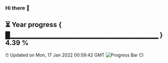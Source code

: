 ### Hi there 👋
⏳ Year progress { █▁▁▁▁▁▁▁▁▁▁▁▁▁▁▁▁▁▁▁▁▁▁▁▁▁▁▁▁▁ } 4.39 %
---
⏰ Updated on Mon, 17 Jan 2022 00:59:42 GMT
![Progress Bar CI](https://github.com/liununu/liununu/workflows/Progress%20Bar%20CI/badge.svg)
